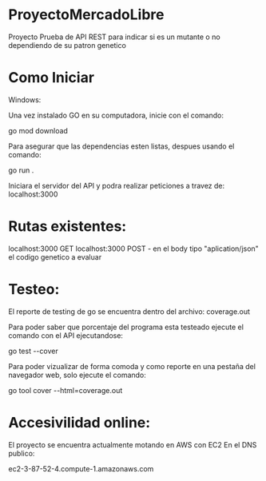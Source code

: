 # ProyectoMercadoLibre


Proyecto Prueba de API REST para indicar si es un mutante o no dependiendo de su patron genetico


# Como Iniciar

Windows:

Una vez instalado GO en su computadora, inicie con el comando:

go mod download

Para asegurar que las dependencias esten listas, despues usando el comando:

go run .

Iniciara el servidor del API y podra realizar peticiones a travez de:
localhost:3000

# Rutas existentes:

localhost:3000 GET
localhost:3000 POST - en el body tipo "aplication/json" el codigo genetico a evaluar


# Testeo:

El reporte de testing de go se encuentra dentro del archivo:
coverage.out

Para poder saber que porcentaje del programa esta testeado ejecute el comando con el API ejecutandose:

go test --cover

Para poder vizualizar de forma comoda y como reporte en una pestaña del navegador web, solo ejecute el comando: 

go  tool cover --html=coverage.out


# Accesivilidad online:

El proyecto se encuentra actualmente motando en AWS con EC2 En el DNS publico:

ec2-3-87-52-4.compute-1.amazonaws.com

